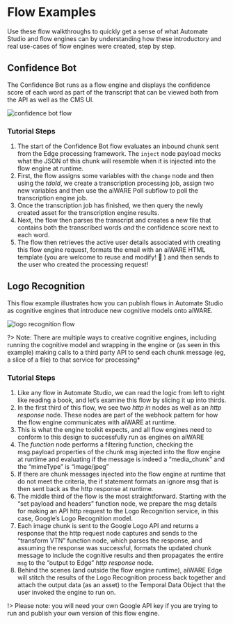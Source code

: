 # Flow Examples

Use these flow walkthroughs to quickly get a sense of what Automate Studio and flow engines can by understanding how these introductory and real use-cases of flow engines were created, step by step.

## Confidence Bot

The Confidence Bot runs as a flow engine and displays the confidence score of each word as part of the transcript that can be viewed both from the API as well as the CMS UI.

![confidence bot flow](flow/confidence-bot-flow.png)

### Tutorial Steps

1. The start of the Confidence Bot flow evaluates an inbound chunk sent from the Edge processing framework. The `inject` node payload mocks what the JSON of this chunk will resemble when it is injected into the flow engine at runtime.
2. First, the flow assigns some variables with the `change` node and then using the *tdoId*, we create a transcription processing job, assign two new variables and then use the aiWARE Poll subflow to poll the transcription engine job.
3. Once the transcription job has finished, we then query the newly created asset for the transcription engine results.
4. Next, the flow then parses the transcript and creates a new file that contains both the transcribed words *and* the confidence score next to each word.
5. The flow then retrieves the active user details associated with creating this flow engine request, formats the email with an aiWARE HTML template (you are welcome to reuse and modify! :blue_heart: ) and then sends to the user who created the processing request!

## Logo Recognition

This flow example illustrates how you can publish flows in Automate Studio as cognitive engines that introduce new cognitive models onto aiWARE.

![logo recognition flow](flow/automate-logo-recognition.png)

?> Note: There are multiple ways to creative cognitive engines, including running the cognitive model and wrapping in the engine or (as seen in this example) making calls to a third party API to send each chunk message (eg, a slice of a file) to that service for processing*

### Tutorial Steps

1. Like any flow in Automate Studio, we can read the logic from left to right like reading a book, and let’s examine this flow by slicing it up into thirds.
2. In the first third of this flow, we see two *http in* nodes as well as an *http response* node. These nodes are part of the webhook pattern for how the flow engine communicates with aiWARE at runtime.
3. This is what the engine toolkit expects, and all flow engines need to conform to this design to successfully run as engines on aiWARE
4. The *function* node performs a filtering function, checking the msg.payload properties of the chunk msg injected into the flow engine at runtime and evaluating if the message is indeed a “media_chunk” and the “mimeType” is “image/jpeg”
5. If there are chunk messages injected into the flow engine at runtime that do not meet the criteria, the if statement formats an ignore msg that is then sent back as the http response at runtime.
6. The middle third of the flow is the most straightforward. Starting with the “set payload and headers” function node, we prepare the msg details for making an API http request to the Logo Recognition service, in this case, Google’s Logo Recognition model.
7. Each image chunk is sent to the Google Logo API and returns a response that the http request node captures and sends to the “transform VTN” function node, which parses the response, and assuming the response was successful, formats the updated chunk message to include the cognitive results and then propagates the entire `msg` to the “output to Edge” *http response* node.
8. Behind the scenes (and outside the flow engine runtime), aiWARE Edge will stitch the results of the Logo Recognition process back together and attach the output data (as an asset) to the Temporal Data Object that the user invoked the engine to run on.

!> Please note: you will need your own Google API key if you are trying to run and publish your own version of this flow engine.
